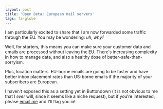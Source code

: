 ```yaml
---
layout: post
title: 'Open Beta: European mail servers'
tags: fa-globe
---
```

I am particularly excited to share that I am now forwarded some traffic through the EU.  You may be wondering: *uh, why?*

Well, for starters, this means you can make sure your customer data and emails are processed without leaving the EU.  There's increasing complexity in how to manage data, and also a healthy dose of better-safe-than-sorryism.

Plus, location matters. EU-borne emails are going to be faster and have better inbox placement rates than US-borne emails if the majority of your subscribers are European.

I haven't exposed this as a setting yet in Buttondown (it is not obvious to me that I _ever_ will, since it seems like a niche request), but if you're interested, please [email me](mailto:justin@buttondown.email) and I'll flag you in!
